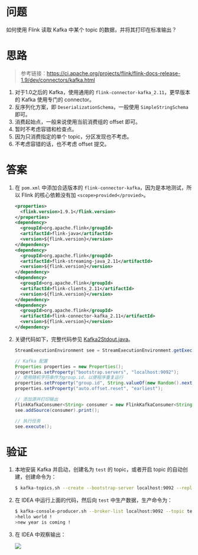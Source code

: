 # 问题

如何使用 Flink 读取 Kafka 中某个 topic 的数据，并将其打印在标准输出？

# 思路

> 参考链接：https://ci.apache.org/projects/flink/flink-docs-release-1.9/dev/connectors/kafka.html

1. 对于1.0之后的 Kafka，使用通用的 `flink-connector-kafka_2.11`，更早版本的 Kafka 使用专门的 connector。
2. 反序列化方案，即 `DeserializationSchema`，一般使用 `SimpleStringSchema` 即可。
3. 消费起始点，一般来说使用当前消费组的 offset 即可。
4. 暂时不考虑容错和检查点。
5. 因为只消费指定的单个 topic，分区发现也不考虑。
6. 不考虑容错的话，也不考虑 offset 提交。

# 答案

1. 在 `pom.xml`  中添加合适版本的 `flink-connector-kafka`，因为是本地测试，所以 Flink 的核心依赖没有加 `<scope>provided</provied>`。

   ```xml
   <properties>
     <flink.version>1.9.1</flink.version>
   </properties>
   <dependency>
     <groupId>org.apache.flink</groupId>
     <artifactId>flink-java</artifactId>
     <version>${flink.version}</version>
   </dependency>
   <dependency>
     <groupId>org.apache.flink</groupId>
     <artifactId>flink-streaming-java_2.11</artifactId>
     <version>${flink.version}</version>
   </dependency>
   <dependency>
     <groupId>org.apache.flink</groupId>
     <artifactId>flink-clients_2.11</artifactId>
     <version>${flink.version}</version>
   </dependency>
   <dependency>
     <groupId>org.apache.flink</groupId>
     <artifactId>flink-connector-kafka_2.11</artifactId>
     <version>${flink.version}</version>
   </dependency>
   ```

2. 关键代码如下，完整代码参见 [Kafka2Stdout.java](https://github.com/iamabug/flink-notes/blob/master/pipeline/flink-pipeline/src/main/java/iamabug/Kafka2Stdout.java)。

   ```java
   StreamExecutionEnvironment see = StreamExecutionEnvironment.getExecutionEnvironment();
   
   // Kafka 配置
   Properties properties = new Properties();
   properties.setProperty("bootstrap.servers", "localhost:9092");
   // 使用随机字符串作为group.id，以便程序重复运行
   properties.setProperty("group.id", String.valueOf(new Random().nextInt()));
   properties.setProperty("auto.offset.reset", "earliest");
   
   // 添加源并打印输出
   FlinkKafkaConsumer<String> consumer = new FlinkKafkaConsumer<String>("test", new SimpleStringSchema(), properties);
   see.addSource(consumer).print();
   
   // 执行任务
   see.execute();
   ```

# 验证

1. 本地安装 Kafka 并启动，创建名为 `test` 的 topic，或者开启 topic 的自动创建，创建命令为：

   ```bash
   $ kafka-topics.sh --create --bootstrap-server localhost:9092 --replication-factor 1 --partitions 1 --topic test
   ```

2. 在 IDEA 中运行上面的代码，然后向 `test` 中生产数据，生产命令为：

   ```bash
   $ kafka-console-producer.sh --broker-list localhost:9092 --topic test
   >hello world !
   >new year is coming !
   ```

3. 在 IDEA 中观察输出：

   ![](https://tva1.sinaimg.cn/large/006tNbRwly1gauuxcqvj9j30pc0523zg.jpg)

